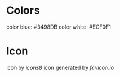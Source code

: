 # Colors
color blue: #3498DB
color white: #ECF0F1

# Icon
icon by *icons8*
icon generated by *favicon.io*
